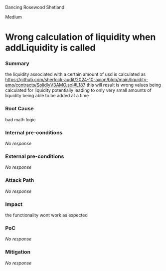 Dancing Rosewood Shetland

Medium

# Wrong calculation of liquidity when addLiquidity is called

### Summary

the liquidity associated with a certain amount of usd is calculated as 
https://github.com/sherlock-audit/2024-10-axion/blob/main/liquidity-amo/contracts/SolidlyV3AMO.sol#L187
this will result is wrong values being calculated for liquidity potentially leading to only very small amounts of liquidity being able to be added at a time 

### Root Cause

bad math logic 

### Internal pre-conditions

_No response_

### External pre-conditions

_No response_

### Attack Path

_No response_

### Impact
the functionality wont work as expected 
### PoC

_No response_

### Mitigation

_No response_